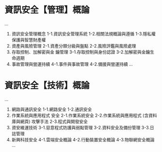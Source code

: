 # 資訊安全【管理】概論
...
1. 資訊安全管理概念
1-1.資訊安全管理系統
1-2.相關法規概論與遵循
1-3.隱私權保護與智慧財產權
2. 資產與風險管理
2-1.資產分類分級與盤點
2-2.風險評鑑與風險處理
3. 存取控制、加解密與金
鑰管理
3-1.存取控制與身份認證
3-2.加解密與金鑰生命週期
4. 事故管理與營運持續
4-1.事件與事故管理
4-2.備援與營運持續
...
# 資訊安全【技術】概論
...
1. 網路與通訊安全
1-1.網路安全
1-2.通訊安全
2. 作業系統與應用程式
安全
2-1.作業系統安全
2-2.作業系統與應用程式 (含資料庫與網頁)
攻擊手法
2-3.程式與開發安全
3. 資安維運技術
3-1.惡意程式防護與弱點管理
3-2.資料安全及備份管理
3-3.日誌管理
4. 新興科技安全
4-1.雲端安全概論
4-2.行動裝置安全概論
4-3.物聯網安全概論
...
